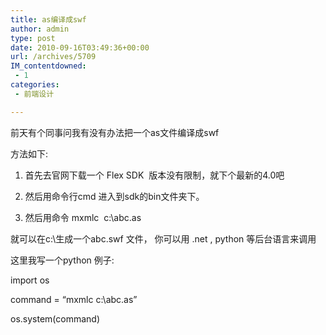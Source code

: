 ```yaml
---
title: as编译成swf
author: admin
type: post
date: 2010-09-16T03:49:36+00:00
url: /archives/5709
IM_contentdowned:
 - 1
categories:
 - 前端设计

---
```

前天有个同事问我有没有办法把一个as文件编译成swf

方法如下:

1. 首先去官网下载一个 Flex SDK  版本没有限制，就下个最新的4.0吧

2. 然后用命令行cmd 进入到sdk的bin文件夹下。

3. 然后用命令 mxmlc  c:\abc.as

就可以在c:\生成一个abc.swf 文件， 你可以用 .net , python 等后台语言来调用

这里我写一个python 例子:

import os

command = “mxmlc c:\abc.as”

os.system(command)